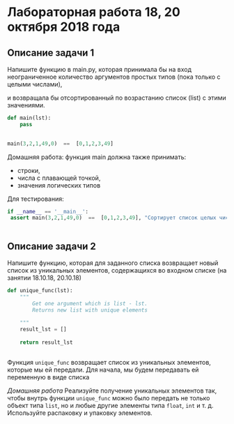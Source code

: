 # Лабораторная работа 18, 20 октября 2018 года

## Описание задачи 1

Напишите функцию в main.py, которая принимала бы на вход
неограниченное количество аргументов простых типов (пока только
с целыми числами),

и возвращала бы отсортированный по возрастанию список (list)
с этими значениями.

```python
def main(lst):
    pass

    
main(3,2,1,49,0)  ==  [0,1,2,3,49]
```
Домашняя работа: функция main должна также принимать:
 - строки,
 - числа с плавающей точкой,
 - значения логических типов
 
 Для тестирования: 
 
 ```python
if __name__ == '__main__':
  assert main(3,2,1,49,0)  ==  [0,1,2,3,49], "Сортирует список целых чисел"
  
```

## Описание задачи 2

Напишите функцию, которая для заданного списка возвращает новый список из уникальных элементов, 
содержащихся во входном списке (на занятии 18.10.18, 20.10.18)

```python
def unique_func(lst):
    """
        Get one argument which is list - lst.
        Returns new list with unique elements 
    
    """
    result_lst = []
    
    return result_lst
    
```

Функция ```unique_func``` возвращает список из уникальных элементов, 
которые мы ей передали. Для начала, мы будем передавать ей переменную в виде списка 

*Домашняя работа*
Реализуйте получение уникальных элементов так, 
чтобы внутрь функции ```unique_func``` можно было передать не только 
объект типа ```list```, но и любые другие элементы типа ```float```, ```int``` и т. д.
Используйте распаковку и упаковку элементов.